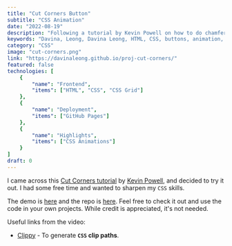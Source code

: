 ```yaml
---
title: "Cut Corners Button"
subtitle: "CSS Animation"
date: "2022-08-19"
description: "Following a tutorial by Kevin Powell on how to do chamfered buttons"
keywords: "Davina, Leong, Davina Leong, HTML, CSS, buttons, animation, css animation, css grid"
category: "CSS"
image: "cut-corners.png"
link: "https://davinaleong.github.io/proj-cut-corners/"
featured: false
technologies: [
    {
        "name": "Frontend",
        "items": ["HTML", "CSS", "CSS Grid"]
    },
    {
        "name": "Deployment",
        "items": ["GitHub Pages"]
    },
    {
        "name": "Highlights",
        "items": ["CSS Animations"]
    }
]
draft: 0
---
```


I came across this [Cut Corners tutorial](https://www.youtube.com/watch?v=aW6qEAQSctY) by [Kevin Powell](https://www.youtube.com/kepowob), and decided to try it out. I had some free time and wanted to sharpen my `CSS` skills.

The demo is [here](https://davinaleong.github.io/proj-cut-corners/) and the repo is [here](https://github.com/davinaleong/proj-cut-corners). Feel free to check it out and use the code in your own projects. While credit is appreciated, it's not needed.

Useful links from the video:
- [Clippy](https://bennettfeely.com/clippy/) - To generate **`CSS` clip paths**.